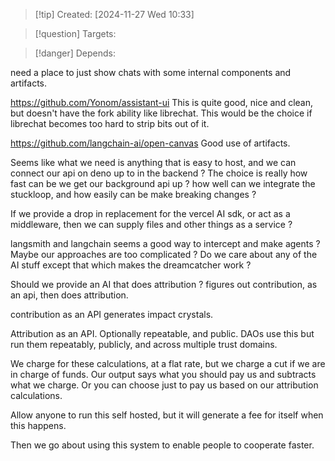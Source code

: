 
>[!tip] Created: [2024-11-27 Wed 10:33]

>[!question] Targets: 

>[!danger] Depends: 


need a place to just show chats with some internal components and artifacts.

https://github.com/Yonom/assistant-ui 
This is quite good, nice and clean, but doesn't have the fork ability like librechat.
This would be the choice if librechat becomes too hard to strip bits out of it.

https://github.com/langchain-ai/open-canvas
Good use of artifacts.


Seems like what we need is anything that is easy to host, and we can connect our api on deno up to in the backend ?  The choice is really how fast can be we get our background api up ?  how well can we integrate the stuckloop, and how easily can be make breaking changes ?

If we provide a drop in replacement for the vercel AI sdk, or act as a middleware, then we can supply files and other things as a service ?

langsmith and langchain seems a good way to intercept and make agents ?
Maybe our approaches are too complicated ?
Do we care about any of the AI stuff except that which makes the dreamcatcher work ?

Should we provide an AI that does attribution ? figures out contribution, as an api, then does attribution.

contribution as an API
generates impact crystals.

Attribution as an API.
Optionally repeatable, and public.
DAOs use this but run them repeatably, publicly, and across multiple trust domains.

We charge for these calculations, at a flat rate, but we charge a cut if we are in charge of funds.  Our output says what you should pay us and subtracts what we charge.  Or you can choose just to pay us based on our attribution calculations.

Allow anyone to run this self hosted, but it will generate a fee for itself when this happens.

Then we go about using this system to enable people to cooperate faster.